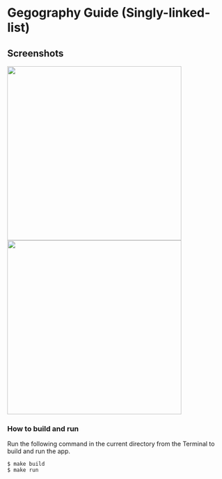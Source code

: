 # Gegography Guide (Singly-linked-list)

## Screenshots

<img src="https://github.com/TanyEm/Singly-linked-list/blob/master/screens/0.png" height="400"><img src="https://github.com/TanyEm/Singly-linked-list/blob/master/screens/1.png" height="400">


### How to build and run 

Run the following command in the current directory from the Terminal to build and run the app.

```
$ make build
$ make run
```
